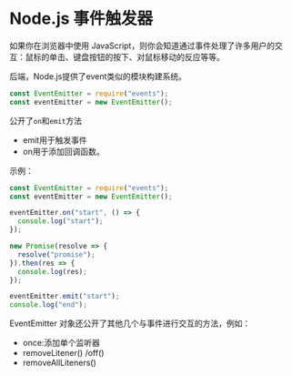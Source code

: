 # Node.js 事件触发器

如果你在浏览器中使用 JavaScript，则你会知道通过事件处理了许多用户的交互：鼠标的单击、键盘按钮的按下、对鼠标移动的反应等等。

后端，Node.js提供了event类似的模块构建系统。

```js
const EventEmitter = require("events");
const eventEmitter = new EventEmitter();
```

公开了`on`和`emit`方法

- emit用于触发事件
- on用于添加回调函数。

示例：

```js
const EventEmitter = require("events");
const eventEmitter = new EventEmitter();

eventEmitter.on("start", () => {
  console.log("start");
});

new Promise(resolve => {
  resolve("promise");
}).then(res => {
  console.log(res);
});

eventEmitter.emit("start");
console.log("end");
```

EventEmitter 对象还公开了其他几个与事件进行交互的方法，例如：

- once:添加单个监听器
- removeLitener() /off()
- removeAllLiteners()